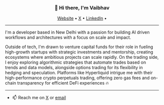 <h3 align="center">👋 Hi there, I'm Vaibhav</h3>

<p align="center">
  <a href="https://vaibhavtanwar.netlify.app/">Website</a> •
  <a href="https://x.com/Sillychap101">X</a> •
  <a href="https://linkedin.com/in/vaibtan11">LinkedIn</a> •
</p>

---
I'm a developer based in New Delhi with a passion for building AI driven workflows and architectures with a focus on scale and impact.

Outside of tech, I'm drawn to venture capital funds for their role in fueling high-growth startups with strategic investments and mentorship, creating ecosystems where ambitious projects can scale rapidly. On the trading side, I enjoy exploring algorithmic strategies that automate trades based on trends and data models, alongside options trading for its flexibility in hedging and speculation. Platforms like Hyperliquid intrigue me with their high-performance crypto perpetuals trading, offering zero gas fees and on-chain transparency for efficient DeFi experiences 🔥

---

- 📫 Reach me on [X](https://x.com/SillyChap101) or [email](mailto:vaibhav21296@iiitd.ac.in)
